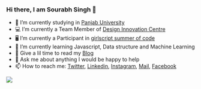 ### Hi there, I am Sourabh Singh 👋

- 🔭 I’m currently studying in [Panjab University](https://puchd.ac.in/)
- 💻 I’m currently a Team Member of [Design Innovation Centre](http://dic.puchd.ac.in/)
- 🖥 I’m  currently a Participant in [girlscript summer of code](https://gssoc.girlscript.tech/)
- 🌱 I’m currently learning Javascript, Data structure and Machine Learning 
- 📖 Give a lil time to read my [Blog](https://unlockalgorithm-hpt43b5es-sourabhsingh282.vercel.app/)
- 💬 Ask me about anything I would be happy to help
- 📫 How to reach me:   [Twitter](https://twitter.com/home),   [Linkedin](https://www.linkedin.com/in/sourabhsingh282/),   [Instagram](https://www.instagram.com/sourabhsingh282/),   [Mail](sourabhsingh282@gmail.com), [Facebook](https://www.facebook.com/sourabhsingh282/)
<img src= "https://github-readme-stats.vercel.app/api?username=sourabhsingh282&&show_icons=true&title_color=ffffff&icon_color=bb2acf&text_color=daf7dc&bg_color=151515">

<!--
**sourabhsingh282/sourabhsingh282** is a ✨ _special_ ✨ repository because its `README.md` (this file) appears on your GitHub profile.
- 👯 I’m looking to collaborate on ...
- 🤔 I’m looking for help with ..
- ⚡ Fun fact: - 😄 Pronouns: ...

Here are some ideas to get you started:



-->
